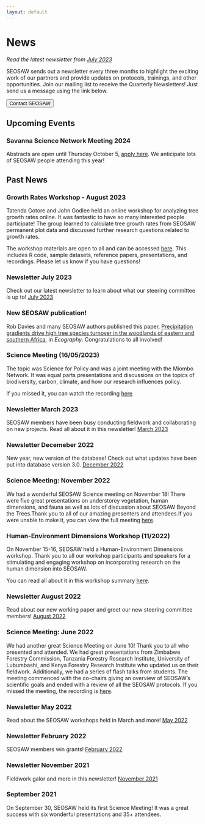 ```yaml
---
layout: default
---
```


# News

*Read the latest newsletter from [July 2023](https://sway.office.com/QKNCYwypIZdKfBq0?ref=Link&loc=play)*

SEOSAW sends out a newsletter every three months to highlight the exciting work of our partners and provide updates on protocols, trainings, and other opportunities. Join our mailing list to receive the Quarterly Newsletters! Just send us a message using the link below.

<div class="landing-btn-wrapper">
<form action="{{ site.baseurl }}/contact.html">
 <button class="landing-btn" type="submit">Contact SEOSAW</button>
</form>
</div>

## Upcoming Events

### Savanna Science Network Meeting 2024

Abstracts are open until Thursday October 5, [apply here](https://www.sanparks.org/scientific-services/events/savanna-science-network-meeting-2024). We anticipate lots of SEOSAW people attending this year!

## Past News

### Growth Rates Workshop - August 2023

Tatenda Gotore and John Godlee held an online workshop for analyzing tree growth rates online. It was fantastic to have so many interested people participate! The group learned to calculate tree growth rates from SEOSAW permanent plot data and discussed further research questions related to growth rates. 

The workshop materials are open to all and can be accessed [here](https://drive.google.com/drive/folders/1NP3vjDOvXwqJbUz5Cd3R-ZFG7H2RholA?usp=drive_link). This includes R code, sample datasets, reference papers, presentations, and recordings. Please let us know if you have questions!

### Newsletter July 2023

Check out our latest newsletter to learn about what our steering committee is up to! [July 2023](https://sway.office.com/QKNCYwypIZdKfBq0?ref=Link&loc=play)

### New SEOSAW publication!

Rob Davies and many SEOSAW authors published this paper, [Precipitation gradients drive high tree species turnover in the woodlands of eastern and southern Africa](http://doi.org/10.1111/ecog.06720), in *Ecography*. Congratulations to all involved!

### Science Meeting (16/05/2023)

The topic was Science for Policy and was a joint meeting with the Miombo Network. It was equal parts presentations and discussions on the topics of biodiversity, carbon, climate, and how our research influences policy.

If you missed it, you can watch the recording [here](https://ed-ac-uk.zoom.us/rec/share/PFYFAeZ1tdQvRRkDshbqaLIcrKiJSQpe2AlaMe0kM3agraXHI1WoaCBLNzKePVE0.gkyWD2nHGTGj1VT8) 

### Newsletter March 2023

SEOSAW members have been busy conducting fieldwork and collaborating on new projects. Read all about it in this newsletter! [March 2023](https://sway.office.com/63ZWok7hoAYdSMgs?ref=Link)

### Newsletter Decemeber 2022

New year, new version of the database! Check out what updates have been put into database version 3.0. [December 2022](https://sway.office.com/CZLMRbX1jvRTiDqU?ref=Link)

### Science Meeting: November 2022

We had a wonderful SEOSAW Science meeting on November 18! There were five great presentations on understorey vegetation, human dimensions, and fauna as well as lots of discussion about SEOSAW Beyond the Trees.Thank you to all of our amazing presenters and attendees.If you were unable to make it, you can view the full meeting [here](https://ed-ac-uk.zoom.us/rec/share/1XNUAWWfMmq9uE4nBZ_cJ8OrG6AZSTHevzYZgTt8heTcBJWCfylZBBhnMzeM6uUB.All97l2vuW8Wh7A0).

### Human-Environment Dimensions Workshop (11/2022)

On November 15-16, SEOSAW held a Human-Environment Dimensions workshop. Thank you to all our workshop participants and speakers for a stimulating and engaging workshop on incorporating research on the human dimension into SEOSAW. 

You can read all about it in this workshop summary [here](https://bitbucket.org/miombo/seosaw/raw/master/doc/workshop_reports%5CH-E%20Workshop%20Report.pdf).

### Newsletter August 2022

Read about our new working paper and greet our new steering committee members! [August 2022](https://sway.office.com/jP61ngxt4D6yeHPz?ref=Link)

### Science Meeting: June 2022

 We had another great Science Meeting on June 10! Thank you to all who presented and attended. We had great presentations from Zimbabwe Forestry Commission, Tanzania Forestry Research Institute, University of Lubumbashi, and Kenya Forestry Research Institute who updated us on their fieldwork. Additionally, we had a series of flash talks from students. The meeting commenced with the co-chairs giving an overview of SEOSAW’s scientific goals and ended with a review of all the SEOSAW protocols. If you missed the meeting, the recording is [here](https://ed-ac-uk.zoom.us/rec/share/YYCAuZ53oAowLyJspCZU1b03-ZGU-5Tryj4Uy29tr8c5xb_ATpzRqXAO0lcr6BsZ.c3udR6Wf4wtYjnoJ).

### Newsletter May 2022

Read about the SEOSAW workshops held in March and more! [May 2022](https://sway.office.com/1ygFjSV2UCFKd6qP?ref=Link)

### Newsletter February 2022

SEOSAW members win grants! [February 2022](https://sway.office.com/yOc4A2qqAXhZAvSJ?ref=Link)

### Newsletter November 2021

 Fieldwork galor and more in this newsletter! [November 2021](https://sway.office.com/Hl8XFdvCgiowQiVs?ref=Link)
 
### September 2021

On September 30, SEOSAW held its first Science Meeting! It was a great success with six wonderful presentations and 35+ attendees. 

